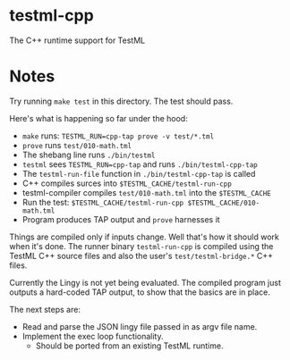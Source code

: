 testml-cpp
==========

The C++ runtime support for TestML

# Notes

Try running `make test` in this directory. The test should pass.

Here's what is happening so far under the hood:

* `make` runs: `TESTML_RUN=cpp-tap prove -v test/*.tml`
* `prove` runs `test/010-math.tml`
* The shebang line runs `./bin/testml`
* `testml` sees `TESTML_RUN=cpp-tap` and runs `./bin/testml-cpp-tap`
* The `testml-run-file` function in `./bin/testml-cpp-tap` is called
* C++ compiles surces into `$TESTML_CACHE/testml-run-cpp`
* testml-compiler compiles `test/010-math.tml` into the `$TESTML_CACHE`
* Run the test: `$TESTML_CACHE/testml-run-cpp $TESTML_CACHE/010-math.tml`
* Program produces TAP output and `prove` harnesses it

Things are compiled only if inputs change. Well that's how it should work when
it's done. The runner binary `testml-run-cpp` is compiled using the TestML C++
source files and also the user's `test/testml-bridge.*` C++ files.

Currently the Lingy is not yet being evaluated. The compiled program just
outputs a hard-coded TAP output, to show that the basics are in place.

The next steps are:

* Read and parse the JSON lingy file passed in as argv file name.
* Implement the exec loop functionality.
  * Should be ported from an existing TestML runtime.
